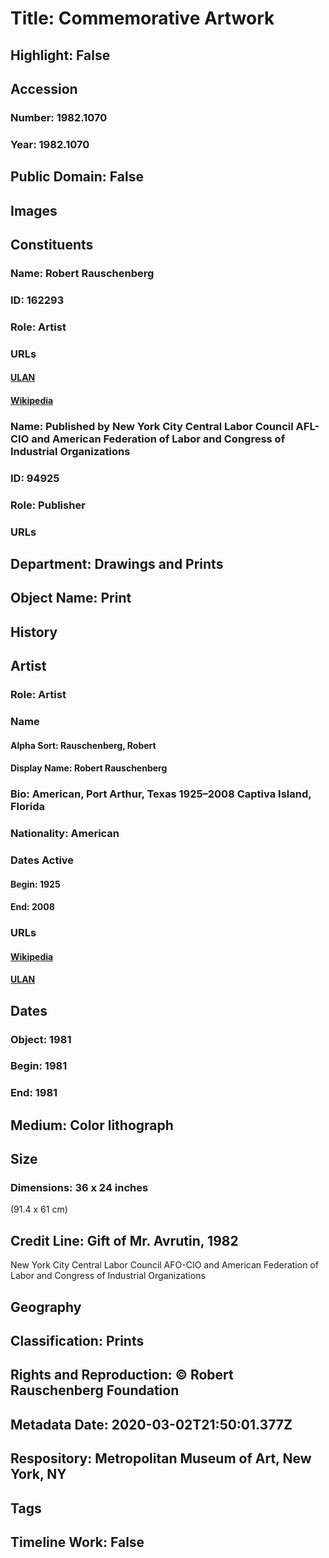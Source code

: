 # Title: Commemorative Artwork
## Highlight: False
## Accession
### Number: 1982.1070
### Year: 1982.1070
## Public Domain: False
## Images
## Constituents
### Name: Robert Rauschenberg
### ID: 162293
### Role: Artist
### URLs
#### [ULAN](http://vocab.getty.edu/page/ulan/500002941)
#### [Wikipedia](https://www.wikidata.org/wiki/Q164358)
### Name: Published by New York City Central Labor Council AFL-CIO and American Federation of Labor and Congress of Industrial Organizations
### ID: 94925
### Role: Publisher
### URLs
## Department: Drawings and Prints
## Object Name: Print
## History
## Artist
### Role: Artist
### Name
#### Alpha Sort: Rauschenberg, Robert
#### Display Name: Robert Rauschenberg
### Bio: American, Port Arthur, Texas 1925–2008 Captiva Island, Florida
### Nationality: American
### Dates Active
#### Begin: 1925
#### End: 2008
### URLs
#### [Wikipedia](https://www.wikidata.org/wiki/Q164358)
#### [ULAN](http://vocab.getty.edu/page/ulan/500002941)
## Dates
### Object: 1981
### Begin: 1981
### End: 1981
## Medium: Color lithograph
## Size
### Dimensions: 36 x 24 inches
(91.4 x 61 cm)
## Credit Line: Gift of Mr. Avrutin, 1982
New York City Central Labor Council AFO-CIO and American Federation of Labor and Congress of Industrial Organizations
## Geography
## Classification: Prints
## Rights and Reproduction: © Robert Rauschenberg Foundation
## Metadata Date: 2020-03-02T21:50:01.377Z
## Respository: Metropolitan Museum of Art, New York, NY
## Tags
## Timeline Work: False